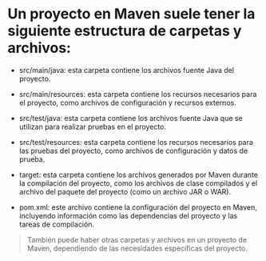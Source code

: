 # Un proyecto en Maven suele tener la siguiente estructura de carpetas y archivos:

* src/main/java: esta carpeta contiene los archivos fuente Java del proyecto.
* src/main/resources: esta carpeta contiene los recursos necesarios para el proyecto, como archivos de configuración y recursos externos.

* src/test/java: esta carpeta contiene los archivos fuente Java que se utilizan para realizar pruebas en el proyecto.
* src/test/resources: esta carpeta contiene los recursos necesarios para las pruebas del proyecto, como archivos de configuración y datos de prueba.
* target: esta carpeta contiene los archivos generados por Maven durante la compilación del proyecto, como los archivos de clase compilados y el archivo del paquete del proyecto (como un archivo JAR o WAR).
* pom.xml: este archivo contiene la configuración del proyecto en Maven, incluyendo información como las dependencias del proyecto y las tareas de compilación.
>También puede haber otras carpetas y archivos en un proyecto de Maven, dependiendo de las necesidades específicas del proyecto.